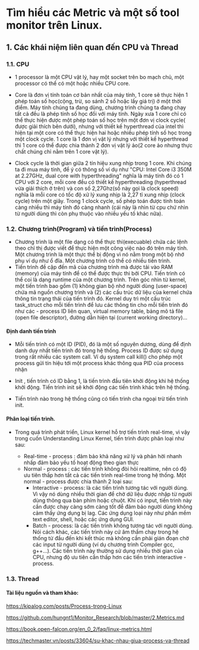 # Tìm hiểu các Metric và một số tool monitor trên Linux.

## 1. Các khái niệm liên quan đến CPU và Thread
### 1.1. CPU

- 1 processor là một CPU vật lý, hay một socket trên bo mạch chủ, một processor có thể có một hoặc nhiều CPU core.

- Core là đơn vị tính toán cơ bản nhất của máy tính, 1 core sẽ thực hiện 1 phép toán số học(cộng, trừ, so sánh 2 số hoặc lấy giá trị) ở một thời điểm. Máy tính chúng ta đang dùng, chương trình chúng ta đang chạy tất cả đều là phép tính số học đối với máy tính. Ngày xưa 1 core chỉ có thể thực hiện được một phép toán số học trên một đơn vị clock cycle( được giải thích bên dưới), nhưng với thiết kế hyperthread của intel thì hiện tại một core có thể thực hiện hai hoặc nhiều phép tính số học trong một clock cycle. 1 core là 1 đơn vị vật lý nhưng với thiết kế hyperthread thì 1 core có thể được chia thành 2 đơn vị vật lý ảo(2 core ảo nhưng thực chất chúng chỉ nằm trên 1 core vật lý).
- Clock cycle là thời gian giữa 2 tín hiệu xung nhịp trong 1 core. Khi chúng ta đi mua máy tính, để ý có thông số ví dụ như "CPU: Intel Core i3 350M at 2.27GHz, dual core with hyperthreading" nghĩa là máy tính đó có 1 CPU với 2 core, mỗi core đều có thiết kế hyperthreading (hyperthread vừa giải thích ở trên) và con số 2,27Ghz(số này gọi là clock speed) nghĩa là mỗi core có tốc độ xử lý xung nhịp là 2,27 tỉ xung nhịp (clock cycle) trên một giây. Trong 1 clock cycle, số phép toán được tính toán càng nhiều thì máy tính đó càng nhanh (cái này là nhìn từ cpu chứ nhìn từ người dùng thì còn phụ thuộc vào nhiều yếu tố khác nữa).

### 1.2. Chương trình(Program) và tiến trình(Process)
- Chương trình là một file dạng có thể thực thi(execuable) chứa các lệnh theo chỉ thị được viết để thực hiện một công việc nào đó trên máy tính. Một chương trình là một thực thể bị động vì nó nằm trong một bộ nhớ phụ ví dụ như ổ đĩa. Một chương trình có thể có nhiều tiến trình.
- Tiến trình đề cập đến mã của chương trình mà được tải vào RAM (memory) của máy tính để có thể được thực thi bởi CPU. Tiến trình có thể coi là dạng runtime của một chương trình. Trên góc nhìn từ kernel, một tiến trình bao gồm (1) không gian bộ nhớ người dùng (user-space) chứa mã nguồn chương trình và (2) các cấu trúc dữ liệu của kernel chứa thông tin trạng thái của tiến trình đó. Kernel duy trì một cấu trúc task_struct cho mỗi tiến trình để lưu các thông tin cho mỗi tiến trình đó như các - process ID liên quan, virtual memory table, bảng mô tả file (open file descriptor), đường dẫn hiện tại (current working directory)...

#### Định danh tiến trình
- Mỗi tiến trình có một ID (PID), đó là một số nguyên dương, dùng để định danh duy nhất tiến trình đó trong hệ thống. Process ID được sử dụng trong rất nhiều các system call. Ví dụ system call kill() cho phép một process gửi tín hiệu tới một process khác thông qua PID của process nhận

- Init , tiến trình có ID bằng 1, là tiến trình đầu tiên khởi động khi hệ thống khởi động. Tiến trình init sẽ khởi động các tiến trình khác trên hệ thống.

- Tiến trình nào trong hệ thống cũng có tiến trình cha ngoại trừ tiến trình init.

#### Phân loại tiến trình.

- Trong quá trình phát triển, Linux kernel hỗ trợ tiến trình real-time, vì vậy trong cuốn Understanding Linux Kernel, tiến trình được phân loại như sau:

    - Real-time - process : đảm bảo khả năng xử lý và phản hời nhanh nhấp đảm bảo yếu tố hoạt động theo gian thực
    - Normal - process : các tiến trình không đòi hỏi realtime, nên có độ ưu tiên thấp hơn tất cả các tiến trình real-time trong hệ thống. Một normal - process được chia thành 2 loại sau:
        - Interactive - process: là các tiến trình tương tác với người dùng. Vì vậy nó dùng nhiều thời gian để chờ dữ liệu được nhập từ người dùng thông qua bàn phím hoặc chuột. Khi có input, tiến trình này cần được chạy càng sớm càng tốt để đảm bảo người dùng không cảm thấy ứng dụng bị lag. Các ứng dụng loại này như phần mềm text editor, shell, hoặc các ứng dụng GUI.
        - Batch - process: là các tiến trình không tương tác với người dùng. Nói cách khác, các tiến trình này cứ âm thầm chạy trong hệ thống từ đầu đến khi kết thúc mà không cần phải gián đoạn chờ các input từ người dùng (ví dụ chương trình Compiler gcc, g++…). Các tiến trình này thường sử dụng nhiều thời gian của CPU, nhưng độ ưu tiên cần thấp hơn các tiến trình interactive - process.


### 1.3. Thread















#### Tài liệu nguồn và tham khảo:
https://kipalog.com/posts/Process-trong-Linux

https://github.com/hungnt1/Monitor_Research/blob/master/2.Metrics.md

https://book.open-falcon.org/en_0_2/faq/linux-metrics.html

https://techmaster.vn/posts/33604/su-khac-nhau-giua-process-va-thread